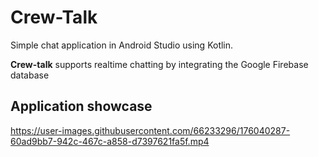 # Crew-Talk

Simple chat application in Android Studio using Kotlin.

**Crew-talk** supports realtime chatting by integrating the Google Firebase database

## Application showcase

https://user-images.githubusercontent.com/66233296/176040287-60ad9bb7-942c-467c-a858-d7397621fa5f.mp4
